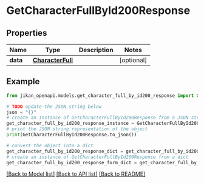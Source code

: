 # GetCharacterFullById200Response


## Properties

Name | Type | Description | Notes
------------ | ------------- | ------------- | -------------
**data** | [**CharacterFull**](CharacterFull.md) |  | [optional] 

## Example

```python
from jikan_openapi.models.get_character_full_by_id200_response import GetCharacterFullById200Response

# TODO update the JSON string below
json = "{}"
# create an instance of GetCharacterFullById200Response from a JSON string
get_character_full_by_id200_response_instance = GetCharacterFullById200Response.from_json(json)
# print the JSON string representation of the object
print(GetCharacterFullById200Response.to_json())

# convert the object into a dict
get_character_full_by_id200_response_dict = get_character_full_by_id200_response_instance.to_dict()
# create an instance of GetCharacterFullById200Response from a dict
get_character_full_by_id200_response_form_dict = get_character_full_by_id200_response.from_dict(get_character_full_by_id200_response_dict)
```
[[Back to Model list]](../README.md#documentation-for-models) [[Back to API list]](../README.md#documentation-for-api-endpoints) [[Back to README]](../README.md)


